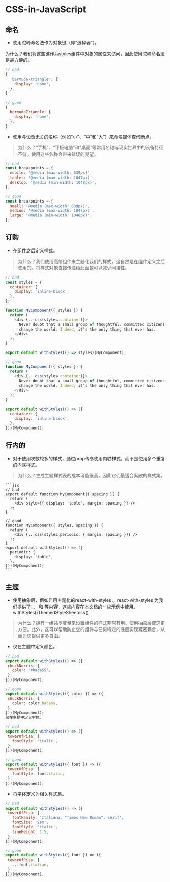 # CSS-in-JavaScript

## 命名
* 使用驼峰命名法作为对象键（即“选择器”）。

为什么？我们将这些键作为styles组件中对象的属性来访问，因此使用驼峰命名法是最方便的。
```js
// bad
{
  'bermuda-triangle': {
    display: 'none',
  },
}

// good
{
  bermudaTriangle: {
    display: 'none',
  },
}
```
- 使用与设备无关的名称（例如“小”、“中”和“大”）来命名媒体查询断点。

> 为什么？“手机”、“平板电脑”和“桌面”等常用名称与现实世界中的设备特征不符。使用这些名称会带来错误的期望。
```js
// bad
const breakpoints = {
  mobile: '@media (max-width: 639px)',
  tablet: '@media (max-width: 1047px)',
  desktop: '@media (min-width: 1048px)',
};

// good
const breakpoints = {
  small: '@media (max-width: 639px)',
  medium: '@media (max-width: 1047px)',
  large: '@media (min-width: 1048px)',
};
```

## 订购
- 在组件之后定义样式。

> 为什么？我们使用高阶组件来主题化我们的样式，这自然是在组件定义之后使用的。将样式对象直接传递给此函数可以减少间接性。

```js
// bad
const styles = {
  container: {
    display: 'inline-block',
  },
};

function MyComponent({ styles }) {
  return (
    <div {...css(styles.container)}>
      Never doubt that a small group of thoughtful, committed citizens can
      change the world. Indeed, it’s the only thing that ever has.
    </div>
  );
}

export default withStyles(() => styles)(MyComponent);

// good
function MyComponent({ styles }) {
  return (
    <div {...css(styles.container)}>
      Never doubt that a small group of thoughtful, committed citizens can
      change the world. Indeed, it’s the only thing that ever has.
    </div>
  );
}

export default withStyles(() => ({
  container: {
    display: 'inline-block',
  },
}))(MyComponent);
```

## 行内的
  - 对于使用次数较多的样式，通过prop传参使用内联样式，而不是使用多个重复的内联样式。

  > 为什么？生成主题样式表的成本可能很高，因此它们最适合离散的样式集。

    ```jsx
    // bad
    export default function MyComponent({ spacing }) {
      return (
        <div style={{ display: 'table', margin: spacing }} />
      );
    }

    // good
    function MyComponent({ styles, spacing }) {
      return (
        <div {...css(styles.periodic, { margin: spacing })} />
      );
    }
    export default withStyles(() => ({
      periodic: {
        display: 'table',
      },
    }))(MyComponent);
    ```
<!-- --todo -->
## 主题
- 使用抽象层，例如启用主题化的react-with-styles 。react-with-styles 为我们提供了、、 和 等内容，这些内容在本文档的一些示例中使用。withStyles()ThemedStyleSheetcss()
> 为什么？拥有一组共享变量来设置组件的样式非常有用。使用抽象层使这更方便。此外，这可以帮助防止您的组件与任何特定的底层实现紧密耦合，从而为您提供更多自由。

- 仅在主题中定义颜色。
 ```js
// bad
export default withStyles(() => ({
  chuckNorris: {
    color: '#bada55',
  },
}))(MyComponent);

// good
export default withStyles(({ color }) => ({
  chuckNorris: {
    color: color.badass,
  },
}))(MyComponent);
仅在主题中定义字体。

// bad
export default withStyles(() => ({
  towerOfPisa: {
    fontStyle: 'italic',
  },
}))(MyComponent);

// good
export default withStyles(({ font }) => ({
  towerOfPisa: {
    fontStyle: font.italic,
  },
}))(MyComponent);
```
- 将字体定义为相关样式集。
 ```js
// bad
export default withStyles(() => ({
  towerOfPisa: {
    fontFamily: 'Italiana, "Times New Roman", serif',
    fontSize: '2em',
    fontStyle: 'italic',
    lineHeight: 1.5,
  },
}))(MyComponent);

// good
export default withStyles(({ font }) => ({
  towerOfPisa: {
    ...font.italian,
  },
}))(MyComponent);
 ```
